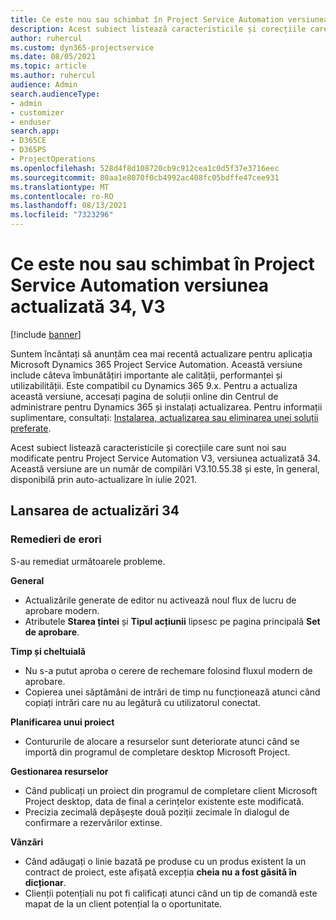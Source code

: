 ```yaml
---
title: Ce este nou sau schimbat în Project Service Automation versiunea actualizată 34, V3
description: Acest subiect listează caracteristicile și corecțiile care sunt disponibile în Project Service Automation V3, versiunea actualizată 34, V3.
author: ruhercul
ms.custom: dyn365-projectservice
ms.date: 08/05/2021
ms.topic: article
ms.author: ruhercul
audience: Admin
search.audienceType:
- admin
- customizer
- enduser
search.app:
- D365CE
- D365PS
- ProjectOperations
ms.openlocfilehash: 528d4f8d108720cb9c912cea1c0d5f37e3716eec
ms.sourcegitcommit: 80aa1e8070f0cb4992ac408fc05bdffe47cee931
ms.translationtype: MT
ms.contentlocale: ro-RO
ms.lasthandoff: 08/13/2021
ms.locfileid: "7323296"
---
```

# <a name="whats-new-or-changed-in-project-service-automation-update-release-34-v3"></a>Ce este nou sau schimbat în Project Service Automation versiunea actualizată 34, V3

[!include [banner](../includes/psa-now-project-operations.md)]

Suntem încântați să anunțăm cea mai recentă actualizare pentru aplicația Microsoft Dynamics 365 Project Service Automation. Această versiune include câteva îmbunătățiri importante ale calității, performanței și utilizabilității. Este compatibil cu Dynamics 365 9.x. Pentru a actualiza această versiune, accesați pagina de soluții online din Centrul de administrare pentru Dynamics 365 și instalați actualizarea. Pentru informații suplimentare, consultați: [Instalarea, actualizarea sau eliminarea unei soluții preferate](/power-platform/admin/install-remove-preferred-solution).

Acest subiect listează caracteristicile și corecțiile care sunt noi sau modificate pentru Project Service Automation V3, versiunea actualizată 34. Această versiune are un număr de compilări V3.10.55.38 și este, în general, disponibilă prin auto-actualizare în iulie 2021.

## <a name="update-release-34"></a>Lansarea de actualizări 34

### <a name="bug-fixes"></a>Remedieri de erori
S-au remediat următoarele probleme.

**General**

- Actualizările generate de editor nu activează noul flux de lucru de aprobare modern.
- Atributele **Starea țintei** și **Tipul acțiunii** lipsesc pe pagina principală **Set de aprobare**.

**Timp și cheltuială**

- Nu s-a putut aproba o cerere de rechemare folosind fluxul modern de aprobare.
- Copierea unei săptămâni de intrări de timp nu funcționează atunci când copiați intrări care nu au legătură cu utilizatorul conectat.

**Planificarea unui proiect**

- Contururile de alocare a resurselor sunt deteriorate atunci când se importă din programul de completare desktop Microsoft Project.

**Gestionarea resurselor**

- Când publicați un proiect din programul de completare client Microsoft Project desktop, data de final a cerințelor existente este modificată.
- Precizia zecimală depășește două poziții zecimale în dialogul de confirmare a rezervărilor extinse.

**Vânzări**

- Când adăugați o linie bazată pe produse cu un produs existent la un contract de proiect, este afișată excepția **cheia nu a fost găsită în dicționar**.
- Clienții potențiali nu pot fi calificați atunci când un tip de comandă este mapat de la un client potențial la o oportunitate.
